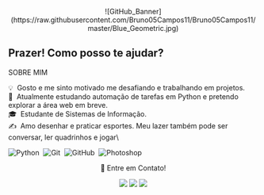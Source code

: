 
<p align=center><a>![GitHub_Banner](https://raw.githubusercontent.com/Bruno05Campos11/Bruno05Campos11/master/Blue_Geometric.jpg)</a></p>
<span width='40' align="left"/><h2>Prazer! Como posso te ajudar?</h2>


SOBRE MIM

💡 &nbsp;Gosto e me sinto motivado me desafiando e trabalhando em projetos.\
🌱 &nbsp;Atualmente estudando automação de tarefas em Python e pretendo explorar a área web em breve.\
🎓 &nbsp;Estudante de Sistemas de Informação.\
✍️ &nbsp;Amo desenhar e praticar esportes. Meu lazer também pode ser conversar, ler quadrinhos e jogar\

![Python](https://img.shields.io/badge/-Python-05122A?style=flat&logo=python)&nbsp;
![Git](https://img.shields.io/badge/-Git-05122A?style=flat&logo=git)&nbsp;
![GitHub](https://img.shields.io/badge/-GitHub-05122A?style=flat&logo=github)&nbsp;
![Photoshop](https://img.shields.io/badge/-Photoshop-05122A?style=flat&logo=adobe-photoshop)&nbsp;

<p align=center><a>💬 Entre em Contato!</a></p>

<p align="center">
<a href="https://www.linkedin.com/in/bruno05campos11/"><img src="https://img.shields.io/badge/-Bruno%20Campos-0077B5?style=flat&logo=Linkedin&logoColor=white"/></a>
<a href="mailto:bruno05campos11@gmail.com"><img src="https://img.shields.io/badge/-bruno05campos11@gmail.com-D14836?style=flat&logo=Gmail&logoColor=white"/></a>
<a href="https://www.instagram.com/bruno05campos11/"><img src="https://img.shields.io/badge/-@bruno05campos11-E4405F?style=flat&logo=Instagram&logoColor=white"/></a>
</p>
